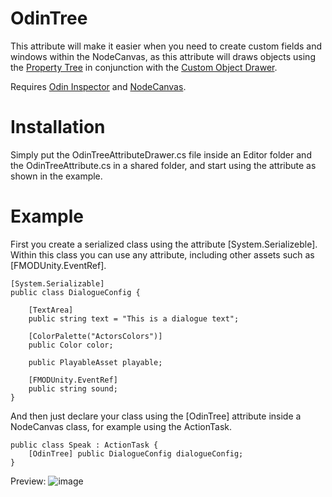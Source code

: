 # OdinTree

This attribute will make it easier when you need to create custom fields and windows within the NodeCanvas, as this attribute will draws objects using the [Property Tree](https://odininspector.com/tutorials/how-to-create-custom-drawers-using-odin/how-to-use-the-propertytree) in conjunction with the [Custom Object Drawer](https://nodecanvas.paradoxnotion.com/documentation/?section=creating-custom-object-drawers).

Requires [Odin Inspector](https://odininspector.com/) and [NodeCanvas](https://nodecanvas.paradoxnotion.com/).

# Installation
Simply put the OdinTreeAttributeDrawer.cs file inside an Editor folder and the OdinTreeAttribute.cs in a shared folder, and start using the attribute as shown in the example.

# Example
 
First you create a serialized class using the attribute [System.Serializeble]. Within this class you can use any attribute, including other assets such as [FMODUnity.EventRef].

```
[System.Serializable]
public class DialogueConfig {

    [TextArea]
    public string text = "This is a dialogue text";

    [ColorPalette("ActorsColors")]
    public Color color;

    public PlayableAsset playable;
    
    [FMODUnity.EventRef]
    public string sound;
}
```
And then just declare your class using the [OdinTree] attribute inside a NodeCanvas class, for example using the ActionTask.

```
public class Speak : ActionTask {
    [OdinTree] public DialogueConfig dialogueConfig;
}
```

Preview:
![image](https://user-images.githubusercontent.com/64444068/136711700-e0d11d84-f9fb-45ff-99a2-4b8106eda5f9.png)
